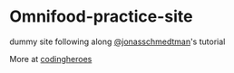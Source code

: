 # Omnifood-practice-site
dummy site following along [@jonasschmedtman](https://twitter.com/jonasschmedtman)'s tutorial

More at [codingheroes](http://codingheroes.io/resources/)

